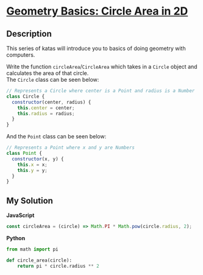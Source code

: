 # [Geometry Basics: Circle Area in 2D](https://www.codewars.com/kata/58e3f824a33b52c1dc0001c0)

## Description

This series of katas will introduce you to basics of doing geometry with computers.

Write the function `circleArea`/`CircleArea` which takes in a `Circle` object and calculates the area of that circle.  
The `Circle` class can be seen below:

```js
// Represents a Circle where center is a Point and radius is a Number
class Circle {
  constructor(center, radius) {
    this.center = center;
    this.radius = radius;
  }
}
```

And the `Point` class can be seen below:

```js
// Represents a Point where x and y are Numbers
class Point {
  constructor(x, y) {
    this.x = x;
    this.y = y;
  }
}
```

## My Solution

**JavaScript**

```js
const circleArea = (circle) => Math.PI * Math.pow(circle.radius, 2);
```

**Python**

```py
from math import pi

def circle_area(circle):
    return pi * circle.radius ** 2
```
